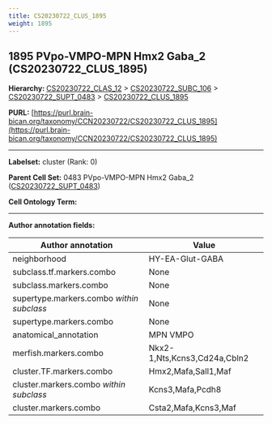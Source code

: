 ```yaml
---
title: CS20230722_CLUS_1895
weight: 1895
---
```

## 1895 PVpo-VMPO-MPN Hmx2 Gaba_2 (CS20230722_CLUS_1895)
<b>Hierarchy: </b>
[CS20230722_CLAS_12](../CS20230722_CLAS_12) >
[CS20230722_SUBC_106](../CS20230722_SUBC_106) >
[CS20230722_SUPT_0483](../CS20230722_SUPT_0483) >
[CS20230722_CLUS_1895](../CS20230722_CLUS_1895)

**PURL:** [https://purl.brain-bican.org/taxonomy/CCN20230722/CS20230722_CLUS_1895](https://purl.brain-bican.org/taxonomy/CCN20230722/CS20230722_CLUS_1895)

---


**Labelset:** cluster (Rank: 0)

**Parent Cell Set:** 0483 PVpo-VMPO-MPN Hmx2 Gaba_2 ([CS20230722_SUPT_0483](../CS20230722_SUPT_0483))



**Cell Ontology Term:** 

[MARKER GENES.]: #


---

[TRANSFERRED ANNOTATIONS.]: #


[AUTHOR ANNOTATION FIELDS.]: #


**Author annotation fields:**

| Author annotation | Value |
|-------------------|-------|
|neighborhood|HY-EA-Glut-GABA|
|subclass.tf.markers.combo|None|
|subclass.markers.combo|None|
|supertype.markers.combo _within subclass_|None|
|supertype.markers.combo|None|
|anatomical_annotation|MPN VMPO|
|merfish.markers.combo|Nkx2-1,Nts,Kcns3,Cd24a,Cbln2|
|cluster.TF.markers.combo|Hmx2,Mafa,Sall1,Maf|
|cluster.markers.combo _within subclass_|Kcns3,Mafa,Pcdh8|
|cluster.markers.combo|Csta2,Mafa,Kcns3,Maf|
